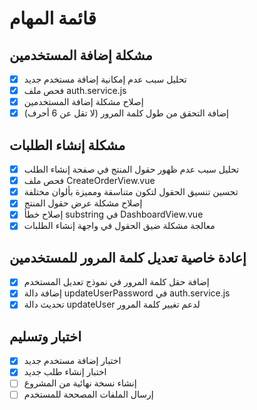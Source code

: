 # قائمة المهام

## مشكلة إضافة المستخدمين
- [x] تحليل سبب عدم إمكانية إضافة مستخدم جديد
- [x] فحص ملف auth.service.js
- [x] إصلاح مشكلة إضافة المستخدمين
- [x] إضافة التحقق من طول كلمة المرور (لا تقل عن 6 أحرف)

## مشكلة إنشاء الطلبات
- [x] تحليل سبب عدم ظهور حقول المنتج في صفحة إنشاء الطلب
- [x] فحص ملف CreateOrderView.vue
- [x] تحسين تنسيق الحقول لتكون متناسقة ومميزة بألوان مختلفة
- [x] إصلاح مشكلة عرض حقول المنتج
- [x] إصلاح خطأ substring في DashboardView.vue
- [x] معالجة مشكلة ضيق الحقول في واجهة إنشاء الطلبات

## إعادة خاصية تعديل كلمة المرور للمستخدمين
- [x] إضافة حقل كلمة المرور في نموذج تعديل المستخدم
- [x] إضافة دالة updateUserPassword في auth.service.js
- [x] تحديث دالة updateUser لدعم تغيير كلمة المرور

## اختبار وتسليم
- [x] اختبار إضافة مستخدم جديد
- [x] اختبار إنشاء طلب جديد
- [ ] إنشاء نسخة نهائية من المشروع
- [ ] إرسال الملفات المصححة للمستخدم
